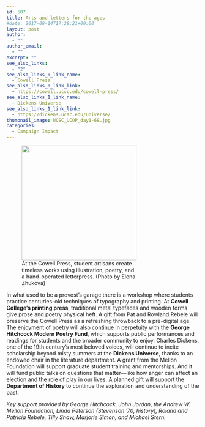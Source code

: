 ```yaml
---
id: 507
title: Arts and letters for the ages
#date: 2017-08-14T17:28:21+00:00
layout: post
author:
  - ""
author_email:
  - ""
excerpt: ""
see_also_links:
  - "2"
see_also_links_0_link_name:
  - Cowell Press
see_also_links_0_link_link:
  - https://cowell.ucsc.edu/cowell-press/
see_also_links_1_link_name:
  - Dickens Universe
see_also_links_1_link_link:
  - https://dickens.ucsc.edu/universe/
thumbnail_image: UCSC_UCOP_day1-68.jpg
categories:
  - Campaign Impact
---
```

<figure id="attachment_548" style="width: 300px" class="wp-caption alignright"><img class="wp-image-548 size-medium" src="http://live-ucsc-giving.pantheonsite.io/wp-content/uploads/2017/08/UCSC_UCOP_day1-68-300x300.jpg" alt="" width="300" height="300" srcset="https://ucsc-giving.lndo.site/wp-content/uploads/2017/08/UCSC_UCOP_day1-68-300x300.jpg 300w, https://ucsc-giving.lndo.site/wp-content/uploads/2017/08/UCSC_UCOP_day1-68-768x768.jpg 768w, https://ucsc-giving.lndo.site/wp-content/uploads/2017/08/UCSC_UCOP_day1-68-1024x1024.jpg 1024w, https://ucsc-giving.lndo.site/wp-content/uploads/2017/08/UCSC_UCOP_day1-68-150x150.jpg 150w" sizes="(max-width: 300px) 100vw, 300px" /><figcaption class="wp-caption-text">At the Cowell Press, student artisans create timeless works using illustration, poetry, and a hand-operated letterpress. (Photo by Elena Zhukova)</figcaption></figure> 

In what used to be a provost’s garage there is a workshop where students practice centuries-old techniques of typography and printing. At **Cowell College’s printing press**, traditional metal typefaces and wooden forms give prose and poetry physical heft. A gift from Pat and Rowland Rebele will preserve the Cowell Press as a refreshing throwback to a pre-digital age. The enjoyment of poetry will also continue in perpetuity with the **George Hitchcock Modern Poetry Fund**, which supports public performances and readings for students and the broader community to enjoy. Charles Dickens, one of the 19th century’s most beloved voices, will continue to incite scholarship beyond misty summers at the **Dickens Universe**, thanks to an endowed chair in the literature department. A grant from the Mellon Foundation will support graduate student training and mentorships. And it will fund public talks on questions that matter—like how anger can affect an election and the role of play in our lives. A planned gift will support the **Department of History** to continue the exploration and understanding of the past.

_Key support provided by George Hitchcock, John Jordan, the Andrew W. Mellon Foundation, Linda Peterson (Stevenson &#8217;70, history), Roland and Patricia Rebele, Tilly Shaw, Marjorie Simon, and Michael Stern._
